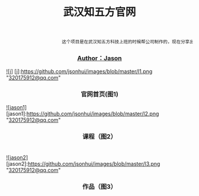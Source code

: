 # <div class="text" align=center background=#005430>武汉知五方官网</div><br>
```java
                     这个项目是在武汉知五方科技上班的时候帮公司制作的，现在分享出来，技术可以联系320175912@qq.com
```
### <div align=center>[Author：Jason](http://my.csdn.net/jason_fish "作者：袁科")</div>
 [![j]](http://my.csdn.net/jason_fish)
 [j]:https://github.com/jsonhui/images/blob/master/l1.png "320175912@qq.com"
### <div class="text" align=center>官网首页(图1)</div>
[![jason1]](http://my.csdn.net/jason_fish)  
[jason1]:https://github.com/jsonhui/images/blob/master/l2.png "320175912@qq.com" 
<br>

### <div class="text" align=center>课程（图2）</div><br>

[![jason2]](http://my.csdn.net/jason_fish)  
[jason2]:https://github.com/jsonhui/images/blob/master/l3.png "320175912@qq.com" 
<br>

### <div class="text" align=center>作品（图3）</div><br>
